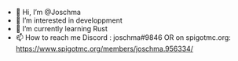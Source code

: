 - 👋 Hi, I’m @Joschma
- 👀 I’m interested in developpment
- 🌱 I’m currently learning Rust
- 📫 How to reach me Discord : joschma#9846 OR on spigotmc.org: https://www.spigotmc.org/members/joschma.956334/

<!---
Joschma/Joschma is a ✨ special ✨ repository because its `README.md` (this file) appears on your GitHub profile.
You can click the Preview link to take a look at your changes.
--->
